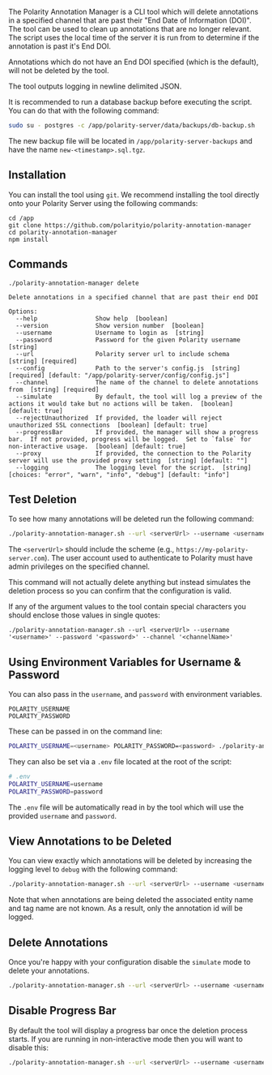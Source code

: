 The Polarity Annotation Manager is a CLI tool which will delete annotations in a specified channel that are past their "End Date of Information (DOI)". The tool can be used to clean up annotations that are no longer relevant.  The script uses the local time of the server it is run from to determine if the annotation is past it's End DOI.

Annotations which do not have an End DOI specified (which is the default), will not be deleted by the tool.

The tool outputs logging in newline delimited JSON.

It is recommended to run a database backup before executing the script.  You can do that with the following command:

```bash
sudo su - postgres -c /app/polarity-server/data/backups/db-backup.sh
```

The new backup file will be located in `/app/polarity-server-backups` and have the name `new-<timestamp>.sql.tgz`.
## Installation

You can install the tool using `git`. We recommend installing the tool directly onto your Polarity Server using the following commands:

```
cd /app
git clone https://github.com/polarityio/polarity-annotation-manager
cd polarity-annotation-manager
npm install
```

## Commands

```
./polarity-annotation-manager delete

Delete annotations in a specified channel that are past their end DOI

Options:
  --help                Show help  [boolean]
  --version             Show version number  [boolean]
  --username            Username to login as  [string]
  --password            Password for the given Polarity username  [string]
  --url                 Polarity server url to include schema  [string] [required]
  --config              Path to the server's config.js  [string] [required] [default: "/app/polarity-server/config/config.js"]
  --channel             The name of the channel to delete annotations from  [string] [required]
  --simulate            By default, the tool will log a preview of the actions it would take but no actions will be taken.  [boolean] [default: true]
  --rejectUnauthorized  If provided, the loader will reject unauthorized SSL connections  [boolean] [default: true]
  --progressBar         If provided, the manager will show a progress bar.  If not provided, progress will be logged.  Set to `false` for non-interactive usage.  [boolean] [default: true]
  --proxy               If provided, the connection to the Polarity server will use the provided proxy setting  [string] [default: ""]
  --logging             The logging level for the script.  [string] [choices: "error", "warn", "info", "debug"] [default: "info"]
```

## Test Deletion

To see how many annotations will be deleted run the following command:

```bash
./polarity-annotation-manager.sh --url <serverUrl> --username <username> --password <password> --channel <channelName>
```

The `<serverUrl>` should include the scheme (e.g., `https://my-polarity-server.com`).  The user account used to authenticate to Polarity must have admin privileges on the specified channel.

This command will not actually delete anything but instead simulates the deletion process so you can confirm that the configuration is valid.

If any of the argument values to the tool contain special characters you should enclose those values in single quotes:

```
./polarity-annotation-manager.sh --url <serverUrl> --username '<username>' --password '<password>' --channel '<channelName>'
```

## Using Environment Variables for Username & Password
You can also pass in the `username`, and `password` with environment variables.

```
POLARITY_USERNAME
POLARITY_PASSWORD
```

These can be passed in on the command line:

```bash
POLARITY_USERNAME=<username> POLARITY_PASSWORD=<password> ./polarity-annotation-manager.sh --url <serverUrl> --channel <channelName>
```

They can also be set via a `.env` file located at the root of the script:

```bash
# .env
POLARITY_USERNAME=username
POLARITY_PASSWORD=password
```

The `.env` file will be automatically read in by the tool which will use the provided `username` and `password`.  

## View Annotations to be Deleted

You can view exactly which annotations will be deleted by increasing the logging level to `debug` with the following command:

```bash
./polarity-annotation-manager.sh --url <serverUrl> --username <username> --password <password> --channel <channelName> --logging=debug
```

Note that when annotations are being deleted the associated entity name and tag name are not known.  As a result, only the annotation id will be logged.

## Delete Annotations

Once you're happy with your configuration disable the `simulate` mode to delete your annotations.

```bash
./polarity-annotation-manager.sh --url <serverUrl> --username <username> --password <password> --channel <channelName> --simulate=false
```


## Disable Progress Bar
By default the tool will display a progress bar once the deletion process starts. If you are running in non-interactive mode then you will want to disable this:

```bash
./polarity-annotation-manager.sh --url <serverUrl> --username <username> --password <password> --channel <channelName> --simulate=false --progressBar=false
```

